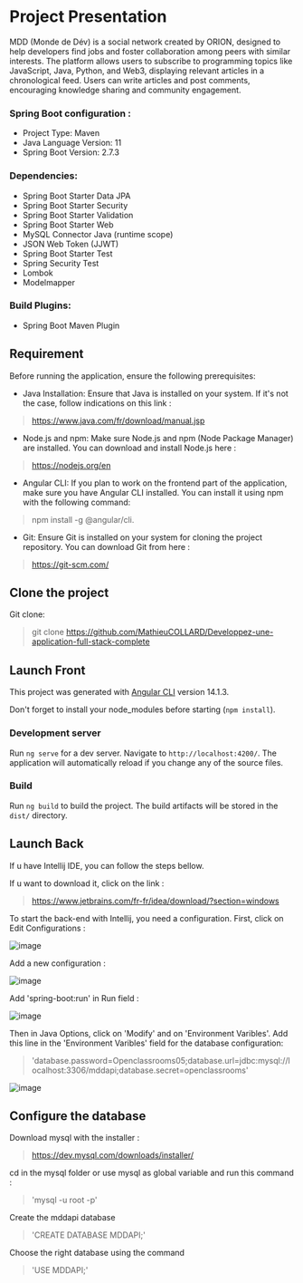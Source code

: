 # Project Presentation
MDD (Monde de Dév) is a social network created by ORION, designed to help developers find jobs and foster collaboration among peers with similar interests. The platform allows users to subscribe to programming topics like JavaScript, Java, Python, and Web3, displaying relevant articles in a chronological feed. Users can write articles and post comments, encouraging knowledge sharing and community engagement. 

### Spring Boot configuration : 
- Project Type: Maven
- Java Language Version: 11
- Spring Boot Version: 2.7.3
  
### Dependencies:
- Spring Boot Starter Data JPA
- Spring Boot Starter Security
- Spring Boot Starter Validation
- Spring Boot Starter Web
- MySQL Connector Java (runtime scope)
- JSON Web Token (JJWT)
- Spring Boot Starter Test
- Spring Security Test
- Lombok
- Modelmapper

### Build Plugins:
- Spring Boot Maven Plugin

## Requirement

Before running the application, ensure the following prerequisites:

- Java Installation: Ensure that Java is installed on your system.
If it's not the case, follow indications on this link :
> https://www.java.com/fr/download/manual.jsp

- Node.js and npm: Make sure Node.js and npm (Node Package Manager) are installed. You can download and install Node.js here :
> https://nodejs.org/en


- Angular CLI: If you plan to work on the frontend part of the application, make sure you have Angular CLI installed. You can install it using npm with the following command:
> npm install -g @angular/cli.

- Git: Ensure Git is installed on your system for cloning the project repository. You can download Git from here :
> https://git-scm.com/

## Clone the project

Git clone:

> git clone https://github.com/MathieuCOLLARD/Developpez-une-application-full-stack-complete

## Launch Front

This project was generated with [Angular CLI](https://github.com/angular/angular-cli) version 14.1.3.

Don't forget to install your node_modules before starting (`npm install`).

### Development server

Run `ng serve` for a dev server. Navigate to `http://localhost:4200/`. The application will automatically reload if you change any of the source files.

### Build

Run `ng build` to build the project. The build artifacts will be stored in the `dist/` directory.

## Launch Back
If u have Intellij IDE, you can follow the steps bellow.

If u want to download it, click on the link :
> https://www.jetbrains.com/fr-fr/idea/download/?section=windows

To start the back-end with Intellij, you need a configuration. First, click on Edit Configurations :

![image](https://github.com/user-attachments/assets/1d8c99a4-5ee5-4ad0-b58d-275de96cca76)

Add a new configuration :

![image](https://github.com/user-attachments/assets/73ef6f55-8b5b-4b97-98bb-5f2672a6d765)

Add 'spring-boot:run' in Run field :

![image](https://github.com/user-attachments/assets/fb9fc3da-43d0-48fa-85ff-482ed1c144b9)

Then in Java Options, click on 'Modify' and on 'Environment Varibles'. Add this line in the 'Environment Varibles' field for the database configuration:
> 'database.password=Openclassrooms05;database.url=jdbc:mysql://localhost:3306/mddapi;database.secret=openclassrooms'

![image](https://github.com/user-attachments/assets/8f13a7fd-29f1-46b6-964b-88fc1c118d8d)


## Configure the database 

Download mysql with the installer :

> https://dev.mysql.com/downloads/installer/

cd in the mysql folder or use mysql as global variable and run this command :

> 'mysql -u root -p'

Create the mddapi database

> 'CREATE DATABASE MDDAPI;'

Choose the right database using the command

> 'USE MDDAPI;'

